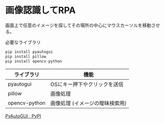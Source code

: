 # 画像認識してRPA

画面上で任意のイメージを探してその場所の中心にマウスカーソルを移動させる。



必要なライブラリ

```python
pip install pyautogui
pip install pillow
pip install opencv-python
```



| ライブラリ    | 機能                            |
| ------------- | ------------------------------- |
| pyautogui     | OSにキー押下やクリックを送信    |
| pillow        | 画像処理                        |
| opencv-python | 画像処理 (イメージの曖昧検索用) |

[PyAutoGUI · PyPI](https://pypi.org/project/PyAutoGUI/)
